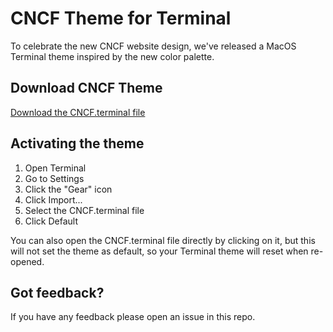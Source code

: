 # CNCF Theme for Terminal

To celebrate the new CNCF website design, we've released a MacOS Terminal theme inspired by the new color palette.

## Download CNCF Theme

<a href="https://raw.github.com/cncf/cncf.io/main/web/wp-content/themes/cncf-twenty-two/source/terminal/CNCF.terminal" download="">Download the CNCF.terminal file</a>

## Activating the theme

1. Open Terminal
2. Go to Settings
2. Click the "Gear" icon
3. Click Import...
4. Select the CNCF.terminal file
5. Click Default

You can also open the CNCF.terminal file directly by clicking on it, but this will not set the theme as default, so your Terminal theme will reset when re-opened.

## Got feedback?

If you have any feedback please open an issue in this repo.
